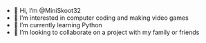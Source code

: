 - 👋 Hi, I’m @MiniSkoot32
- 👀 I’m interested in computer coding and making video games
- 🌱 I’m currently learning Python
- 💞️ I’m looking to collaborate on a project with my family or friends

<!---
MiniSkoot32/MiniSkoot32 is a ✨ special ✨ repository because its `README.md` (this file) appears on your GitHub profile.
You can click the Preview link to take a look at your changes.
--->
